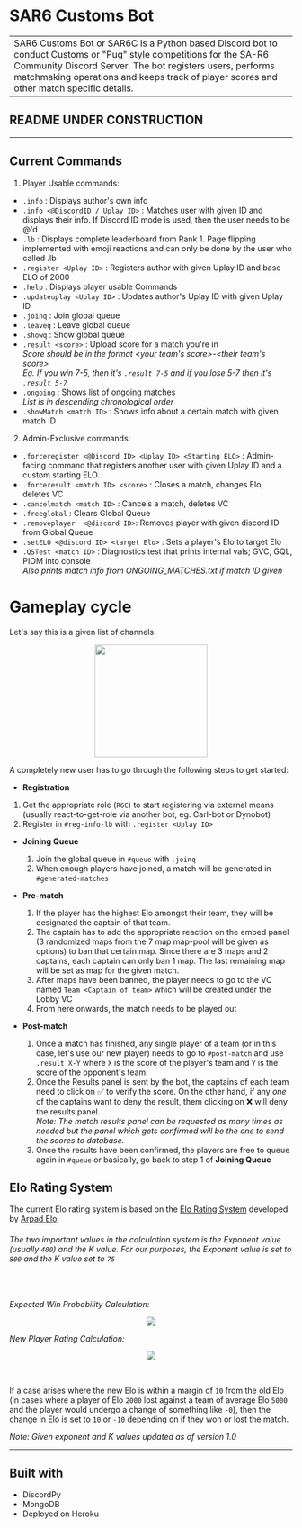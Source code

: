 # SAR6 Customs Bot
<table><tr><td>
SAR6 Customs Bot or SAR6C is a Python based Discord bot to conduct Customs or "Pug" style competitions for the SA-R6 Community Discord Server. The bot registers users, performs matchmaking operations and keeps track of player scores and other match specific details.
</td></tr><table>

## README UNDER CONSTRUCTION
---
## Current Commands
1. Player Usable commands:

  * `.info` : Displays author's own info
  * `.info <@DiscordID / Uplay ID>` : Matches user with given ID and displays their info. If Discord ID mode is used, then the user needs to be @'d
  * `.lb` : Displays complete leaderboard from Rank 1. Page flipping implemented with emoji reactions and can only be done by the user who called .lb
  * `.register <Uplay ID>` : Registers author with given Uplay ID and base ELO of 2000
  * `.help` : Displays player usable Commands
  * `.updateuplay <Uplay ID>` : Updates author's Uplay ID with given Uplay ID
  * `.joinq` : Join global queue
  * `.leaveq` : Leave global queue
  * `.showq` : Show global queue
  * `.result <score>` : Upload score for a match you're in\
    *Score should be in the format <your team's score>-<their team's score>\
    Eg. If you win 7-5, then it's `.result 7-5` and if you lose 5-7 then it's
    `.result 5-7`*
  * `.ongoing` : Shows list of ongoing matches\
    *List is in descending chronological order*
  * `.showMatch <match ID>` : Shows info about a certain match with given match ID



2. Admin-Exclusive commands:
  * `.forceregister <@Discord ID> <Uplay ID> <Starting ELO>` : Admin-facing command that registers another user with given Uplay ID and a custom starting ELO.
  * `.forceresult <match ID> <score>` : Closes a match, changes Elo, deletes VC
  * `.cancelmatch <match ID>` : Cancels a match, deletes VC
  * `.freeglobal` : Clears Global Queue
  * `.removeplayer  <@discord ID>`: Removes player with given discord ID from Global Queue
  * `.setELO <@discord ID> <target Elo>` :  Sets a player's Elo to target Elo
  * `.QSTest <match ID>` : Diagnostics test that prints internal vals; GVC, GQL, PIOM into console\
    *Also prints match info from ONGOING_MATCHES.txt if match ID given*

Gameplay cycle
======
Let's say this is a given list of channels:

<p align="center">
  <img src="https://i.imgur.com/HXRiQ4J.png" width="200">
</p>

A completely new user has to go through the following steps to get started:

 * **Registration**
  1. Get the appropriate role (`R6C`) to start registering via external means (usually react-to-get-role via another bot, eg. Carl-bot or Dynobot)
  2. Register in `#reg-info-lb` with `.register <Uplay ID>`


* **Joining Queue**
  1. Join the global queue in `#queue` with `.joinq`
  2. When enough players have joined, a match will be generated in `#generated-matches`


* **Pre-match**  
  1. If the player has the highest Elo amongst their team, they will be designated the  captain of that team.
  2. The captain has to add the appropriate reaction on the embed panel (3 randomized maps from the 7 map map-pool will be given as options) to ban that certain map. Since there are 3 maps and 2 captains, each captain can only ban 1 map. The last remaining map will be set as map for the given match.
  3. After maps have been banned, the player needs to go to the VC named `Team <Captain of team>` which will be created under the Lobby VC
  4. From here onwards, the match needs to be played out


* **Post-match**
  1. Once a match has finished, any single player of a team (or in this case, let's use our new player) needs to go to `#post-match` and use `.result X-Y` where `X` is the score of the player's team and `Y` is the score of the opponent's team.
  2. Once the Results panel is sent by the bot, the captains of each team need to click on ✅ to verify the score. On the other hand, if any *one* of the captains want to deny the result, them clicking on ❌ will deny the results panel.\
    *Note: The match results panel can be requested as many times as needed but the panel which gets confirmed will be the one to send the scores to database.*
  3. Once the results have been confirmed, the players are free to queue again in `#queue` or basically, go back to step 1 of **Joining Queue**


Elo Rating System
---
The current Elo rating system is based on the [Elo Rating System](https://www.geeksforgeeks.org/elo-rating-algorithm/) developed by [Arpad Elo](https://en.wikipedia.org/wiki/Arpad_Elo)

###### The two important values in the calculation system is the *Exponent* value (usually `400`) and the *K* value. For our purposes, the Exponent value is set to `800` and the K value set to `75`
<br>

*Expected Win Probability Calculation:*
<p align="center">
  <img  style="max-height:200px;height:auto;width:auto;" src="https://i.imgur.com/kIhrhap.png">
</p>

*New Player Rating Calculation:*
<p align="center">
  <img  style="max-height:200px;height:auto;width:auto;" src="https://i.imgur.com/lIWfQXU.png">
</p>

<br>

If a case arises where the new Elo is within a margin of `10` from the old Elo (in cases where a player of Elo `2000` lost against a team of average Elo `5000` and the player would undergo a change of something like `-0`), then the change in Elo is set to `10` or `-10` depending on if they won or lost the match.

*Note: Given exponent and K values updated as of version 1.0*

---
## Built with
* DiscordPy
* MongoDB
* Deployed on Heroku

